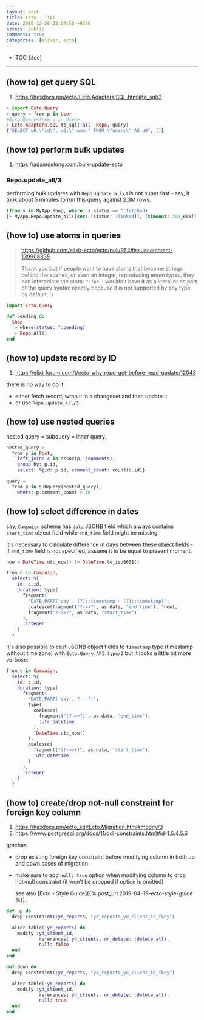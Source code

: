 ```yaml
---
layout: post
title: Ecto - Tips
date: 2018-12-28 22:04:58 +0300
access: public
comments: true
categories: [elixir, ecto]
---
```


<!-- more -->

<!-- prettier-ignore -->
* TOC
{:toc}
<hr>

(how to) get query SQL
----------------------

1. <https://hexdocs.pm/ecto/Ecto.Adapters.SQL.html#to_sql/3>

```elixir
> import Ecto.Query
> query = from p in User
#Ecto.Query<from u in User>
> Ecto.Adapters.SQL.to_sql(:all, Repo, query)
{"SELECT u0.\"id\", u0.\"name\" FROM \"users\" AS u0", []}
```

(how to) perform bulk updates
-----------------------------

1. <https://adamdelong.com/bulk-update-ecto>

### Repo.update_all/3

performing bulk updates with `Repo.update_all/3` is not super fast -
say, it took about 5 minutes to run this query against 2.3M rows:

```sql
(from s in MyApp.Shop, where: s.status == ^:fetched)
|> MyApp.Repo.update_all([set: [status: :linked]], [timeout: 300_000])
```

(how to) use atoms in queries
-----------------------------

> <https://github.com/elixir-ecto/ecto/pull/954#issuecomment-139908835>
>
> Thank you but if people want to have atoms that become strings behind
> the scenes, or even an integer, reproducing enum types, they can
> interpolate the atom: `^:foo`. I wouldn't have it as a literal or as
> part of the query syntax exactly because it is not supported by any
> type by default. :)

```elixir
import Ecto.Query

def pending do
  Shop
  |> where(status: ^:pending)
  |> Repo.all()
end
```

(how to) update record by ID
----------------------------

1. <https://elixirforum.com/t/ecto-why-repo-get-before-repo-update/12043>

there is no way to do it:

- either fetch record, wrap it in a changeset and then update it
- or use `Repo.update_all/3`

(how to) use nested queries
---------------------------

nested query = subquery = inner query.

```elixir
nested_query =
  from p in Post,
    left_join: c in assoc(p, :comments),
    group_by: p.id,
    select: %{id: p.id, comment_count: count(c.id)}

query =
  from p in subquery(nested_query),
    where: p.comment_count > 10
```

(how to) select difference in dates
-----------------------------------

say, `Campaign` schema has `data` JSONB field which always contains `start_time`
object field while `end_time` field might be missing.

it's necessary to calculate difference in days between these object fields - if
`end_time` field is not specified, assume it to be equal to present moment.

```elixir
now = DateTime.utc_now() |> DateTime.to_iso8601()

from c in Campaign,
  select: %{
    id: c.id,
    duration: type(
      fragment(
        "DATE_PART('day', (?)::timestamp - (?)::timestamp)",
        coalesce(fragment("?->>?", as.data, "end_time"), ^now),
        fragment("?->>?", as.data, "start_time")
      ),
      :integer
    )
  }
```

it's also possible to cast JSONB object fields to `timestamp` type (timestamp
without time zone) with `Ecto.Query.API.type/2` but it looks a little bit more
verbose:

```elixir
from c in Campaign,
  select: %{
    id: c.id,
    duration: type(
      fragment(
        "DATE_PART('day', ? - ?)",
        type(
          coalesce(
            fragment("(?->>?)", as.data, "end_time"),
            :utc_datetime
          ),
          ^DateTime.utc_now()
        ),
        coalesce(
          fragment("(?->>?)", as.data, "start_time"),
          :utc_datetime
        )
      ),
      :integer
    )
  }
```

(how to) create/drop not-null constraint for foreign key column
---------------------------------------------------------------

1. <https://hexdocs.pm/ecto_sql/Ecto.Migration.html#modify/3>
2. <https://www.postgresql.org/docs/11/ddl-constraints.html#id-1.5.4.5.6>

gotchas:

- drop existing foreign key constraint before modifying column in both up and
  down cases of migration
- make sure to add `null: true` option when modifying column to drop not-null
  constraint (it won't be dropped if option is omitted)

  see also [Ecto - Style Guide]({% post_url 2019-04-19-ecto-style-guide %}).

```elixir
def up do
  drop constraint(:yd_reports, "yd_reports_yd_client_id_fkey")

  alter table(:yd_reports) do
    modify :yd_client_id,
            references(:yd_clients, on_delete: :delete_all),
            null: false
  end
end

def down do
  drop constraint(:yd_reports, "yd_reports_yd_client_id_fkey")

  alter table(:yd_reports) do
    modify :yd_client_id,
            references(:yd_clients, on_delete: :delete_all),
            null: true
  end
end
```

